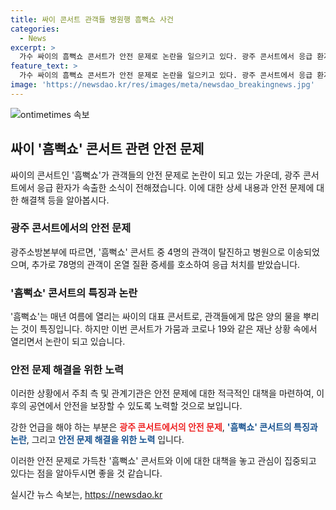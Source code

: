 ```yaml
---
title: 싸이 콘서트 관객들 병원행 흠뻑쇼 사건
categories:
  - News
excerpt: >
  가수 싸이의 흠뻑쇼 콘서트가 안전 문제로 논란을 일으키고 있다. 광주 콘서트에서 응급 환자가 속출했고, 관객들이 온열 질환으로 고통을 겪었다. 이 콘서트는 매년 여름에 열리는 대표적인 행사로, 싸이가 관객들에게 물을 뿌리는 것이 특징이지만, 이는 가뭄과 코로나 상황 속에서 논란을 일으켰다. 이에 대한 논란과 안전 문제에 대한 관심이 높아지고 있다.
feature_text: >
  가수 싸이의 흠뻑쇼 콘서트가 안전 문제로 논란을 일으키고 있다. 광주 콘서트에서 응급 환자가 속출했고, 관객들이 온열 질환으로 고통을 겪었다. 이 콘서트는 매년 여름에 열리는 대표적인 행사로, 싸이가 관객들에게 물을 뿌리는 것이 특징이지만, 이는 가뭄과 코로나 상황 속에서 논란을 일으켰다. 이에 대한 논란과 안전 문제에 대한 관심이 높아지고 있다.
image: 'https://newsdao.kr/res/images/meta/newsdao_breakingnews.jpg'
---
```


<p><img src="https://newsdao.kr/res/images/meta/newsdao_breakingnews.jpg" alt="ontimetimes 속보" /></p>

<h2>싸이 '흠뻑쇼' 콘서트 관련 안전 문제</h2>

<p>싸이의 콘서트인 '흠뻑쇼'가 관객들의 안전 문제로 논란이 되고 있는 가운데, 광주 콘서트에서 응급 환자가 속출한 소식이 전해졌습니다. 이에 대한 상세 내용과 안전 문제에 대한 해결책 등을 알아봅시다. </p>

<h3>광주 콘서트에서의 안전 문제</h3>

<p>광주소방본부에 따르면, '흠뻑쇼' 콘서트 중 4명의 관객이 탈진하고 병원으로 이송되었으며, 추가로 78명의 관객이 온열 질환 증세를 호소하여 응급 처치를 받았습니다. </p>

<h3>'흠뻑쇼' 콘서트의 특징과 논란</h3>

<p>'흠뻑쇼'는 매년 여름에 열리는 싸이의 대표 콘서트로, 관객들에게 많은 양의 물을 뿌리는 것이 특징입니다. 하지만 이번 콘서트가 가뭄과 코로나 19와 같은 재난 상황 속에서 열리면서 논란이 되고 있습니다. </p>

<h3>안전 문제 해결을 위한 노력</h3>

<p>이러한 상황에서 주최 측 및 관계기관은 안전 문제에 대한 적극적인 대책을 마련하여, 이후의 공연에서 안전을 보장할 수 있도록 노력할 것으로 보입니다.  </p>

<p>강한 언급을 해야 하는 부분은 <b><span style="color: #ee2323;">광주 콘서트에서의 안전 문제</span></b>, <b><span style="color: #1a5490;">'흠뻑쇼' 콘서트의 특징과 논란</span></b>, 그리고 <b><span style="color: #1a5490;">안전 문제 해결을 위한 노력</span></b> 입니다. </p>

<p>이러한 안전 문제로 가득찬 '흠뻑쇼' 콘서트와 이에 대한 대책을 놓고 관심이 집중되고 있다는 점을 알아두시면 좋을 것 같습니다.</p>
실시간 뉴스 속보는, <a href="https://newsdao.kr" rel="dofollow">https://newsdao.kr</a>


